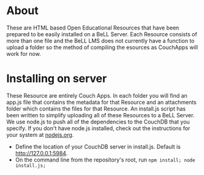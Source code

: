 # About
These are HTML based Open Educational Resources that have been prepared to be easily installed on a BeLL Server. Each Resource consists of more than one file and the BeLL LMS does not currently have a function to upload a folder so the method of compiling the esources as CouchApps will work for now.

# Installing on server
These Resource are entirely Couch Apps.  In each folder you will find an app.js file that contains the metadata for that Resource and an attachments folder which contains the files for that Resource. An install.js script has been written to simplify uploading all of these Resources to a BeLL Server. We use node.js to push all of the dependencies to the CouchDB that you specify. If you don't have node.js installed, check out the instructions for your system at [nodejs.org](http://nodejs.org).

- Define the location of your CouchDB server in install.js. Default is http://127.0.0.1:5984.
- On the command line from the repository's root, run `npm install; node install.js;`

